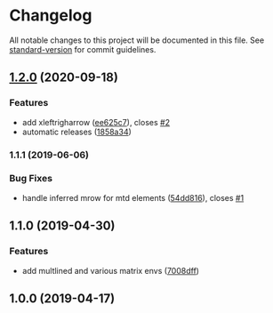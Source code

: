 # Changelog

All notable changes to this project will be documented in this file. See [standard-version](https://github.com/conventional-changelog/standard-version) for commit guidelines.

## [1.2.0](https://github.com/AmerMathSoc/mathjax-mathtools/compare/v1.1.1...v1.2.0) (2020-09-18)


### Features

* add xleftrigharrow ([ee625c7](https://github.com/AmerMathSoc/mathjax-mathtools/commit/ee625c70bb5868a9a931c0639fb1f4e2e22fb126)), closes [#2](https://github.com/AmerMathSoc/mathjax-mathtools/issues/2)
* automatic releases ([1858a34](https://github.com/AmerMathSoc/mathjax-mathtools/commit/1858a34a36ff182f03806cded84bd3b50b71d5ec))

### 1.1.1 (2019-06-06)


### Bug Fixes

* handle inferred mrow for mtd elements ([54dd816](https://github.com/AmerMathSoc/mathjax-mathtools/commit/54dd816)), closes [#1](https://github.com/AmerMathSoc/mathjax-mathtools/issues/1)



## 1.1.0 (2019-04-30)


### Features

* add multlined and various matrix envs ([7008dff](https://github.com/AmerMathSoc/mathjax-mathtools/commit/7008dff))



## 1.0.0 (2019-04-17)
